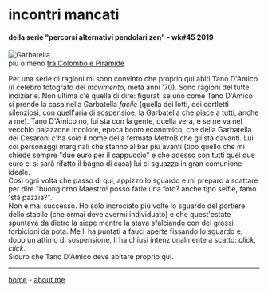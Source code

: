 # incontri mancati  

#### della serie "percorsi alternativi pendolari zen" - wk#45 2019     
  
![](https://live.staticflickr.com/65535/49138940027_02154162bd_c.jpg "Garbatella")  
più o meno [tra Colombo e Piramide](/19wk37-papz-colombo-piramide.md)  

Per una serie di ragioni mi sono convinto che proprio qui abiti Tano D'Amico (il celebro fotografo del *movimento*, metà anni '70). Sono ragioni del tutte indiziarie. Non ultima c'è quella di dire: figurati se uno come Tano D'Amico si prende la casa nella Garbatella *facile* (quella dei lotti, dei cortletti silenziosi, con quell'aria di sospensioe, la Garbatella che piace a tutti, anche a me). Tano D'Amico no, lui sta con la gente, quella vera, e se ne va nel vecchio palazzone incolore, epoca boom economico, che della Garbatella dei Cesaroni c'ha solo il nome della fermata MetroB che gli sta davanti. Lui coi personaggi marginali che stanno al bar più avanti (tipo quello che mi chiede sempre "due euro per il cappuccio" e che adesso con tutti quei due euro ci si sarà rifatto il bagno di casa) lui ci sguazza in gran comunione ideale.  
Così ogni volta che passo di qui, appizzo lo sguardo e mi preparo a scattare per dire "buongiorno Maestro! posso farle una foto? anche tipo selfie, famo 'sta pazzia?".  
Non è mai successo. Ho solo incrociato più volte lo sguardo del portiere dello stabile (che ormai deve avermi individuato) e che quest'estate spuntava da dietro la siepe mentre la stava sfalciando con dei grossi forbicioni da pota. Me li ha puntati a fauci aperte fissando lo sguardo e, dopo un attimo di sospensione, li ha chiusi intenzionalmente a scatto: *click*, *click*.  
Sicuro che Tano D'Amico deve abitare proprio qui.  

---  
[home](/papz.md) - [about me](/aboutme.md)   

